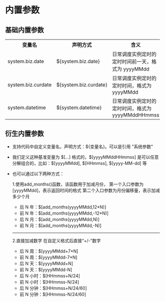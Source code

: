 # 内置参数

## 基础内置参数

<table>
    <tr><th>变量名</th><th>声明方式</th><th>含义</th></tr>
    <tr>
        <td>system.biz.date</td>
        <td>${system.biz.date}</td>
        <td>日常调度实例定时的定时时间前一天，格式为 yyyyMMdd</td>
    </tr>
    <tr>
        <td>system.biz.curdate</td>
        <td>${system.biz.curdate}</td>
        <td>日常调度实例定时的定时时间，格式为 yyyyMMdd</td>
    </tr>
    <tr>
        <td>system.datetime</td>
        <td>${system.datetime}</td>
        <td>日常调度实例定时的定时时间，格式为 yyyyMMddHHmmss</td>
    </tr>
</table>

## 衍生内置参数

- 支持代码中自定义变量名，声明方式：${变量名}。可以是引用 "系统参数"

- 我们定义这种基准变量为 \$[...] 格式的，\$[yyyyMMddHHmmss] 是可以任意分解组合的，比如：\$[yyyyMMdd], \$[HHmmss], \$[yyyy-MM-dd] 等

- 也可以通过以下两种方式：

    1.使用add_months()函数，该函数用于加减月份，
    第一个入口参数为[yyyyMMdd]，表示返回时间的格式
    第二个入口参数为月份偏移量，表示加减多少个月
    * 后 N 年：$[add_months(yyyyMMdd,12*N)]
    * 前 N 年：$[add_months(yyyyMMdd,-12*N)]
    * 后 N 月：$[add_months(yyyyMMdd,N)]
    * 前 N 月：$[add_months(yyyyMMdd,-N)]
    *******************************************
    2.直接加减数字
    在自定义格式后直接“+/-”数字
    * 后 N 周：$[yyyyMMdd+7*N]
    * 前 N 周：$[yyyyMMdd-7*N]
    * 后 N 天：$[yyyyMMdd+N]
    * 前 N 天：$[yyyyMMdd-N]
    * 后 N 小时：$[HHmmss+N/24]
    * 前 N 小时：$[HHmmss-N/24]
    * 后 N 分钟：$[HHmmss+N/24/60]
    * 前 N 分钟：$[HHmmss-N/24/60]
